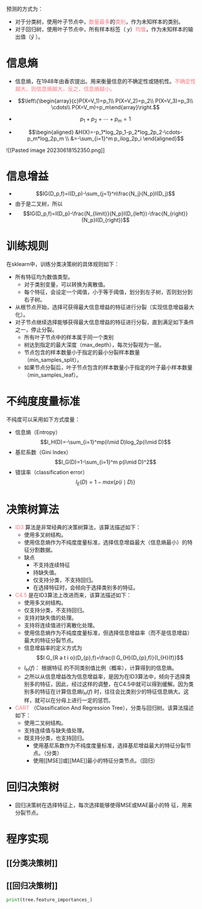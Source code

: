 预测的方式为： 
- 对于分类树，使用叶子节点中，<font color="#f47983">数量最多</font>的<font color="#f47983">类别</font>，作为未知样本的类别。 
- 对于回归树，使用叶子节点中，所有样本标签（ $y$）<font color="#f47983">均值</font>，作为未知样本的输出值（$\hat{y}$ ）。

# 信息熵
- 信息熵，在1948年由香农提出。用来衡量信息的不确定性或随机性。<font color="#f47983">不确定性越大，则信息熵越大，反之，信息熵越小。</font>


- $$\left\{\begin{array}{c}P(X=V_1)=p_1\\ P(X=V_2)=p_2\\ P(X=V_3)=p_3\\ \cdots\\ P(X=V_m)=p_m\end{array}\right.$$
- $$p_1 + p_2 + \cdots + p_m = 1$$
- $$\begin{aligned}
&H(X)=-p_1*log_2p_1-p_2*log_2p_2-\cdots-p_m*log_2p_m \\
&=-\sum_{i=1}^m p_ilog_2p_i
\end{aligned}$$

![[Pasted image 20230618152350.png]]

# 信息增益
- $$IG(D_p,f)=I(D_p)-\sum_{j=1}^n\frac{N_j}{N_p}I(D_j)$$
- 由于是二叉树，所以
- $$IG(D_p,f)=I(D_p)-\frac{N_{limit}}{N_p}I(D_{left})-\frac{N_{right}}{N_p}I(D_{right})$$

# 训练规则

在sklearn中，训练分类决策树的具体规则如下：

- 所有特征均为数值类型。
	- 对于类别变量，可以转换为离散值。
	- 每个特征，会设定一个阈值，小于等于阈值，划分到左子树，否则划分到右子树。
- 从根节点开始，选择可获得最大信息增益的特征进行分裂（实现信息增益最大化）。
- 对子节点继续选择能够获得最大信息增益的特征进行分裂，直到满足如下条件之一，停止分裂。
	- 所有叶子节点中的样本属于同一个类别
	- 树达到指定的最大深度（max_depth），每次分裂视为一层。
	- 节点包含的样本数量小于指定的最小分裂样本数量（min_samples_split）。
	- 如果节点分裂后，叶子节点包含的样本数量小于指定的叶子最小样本数量（min_samples_leaf）。

# 不纯度度量标准

不纯度可以采用如下方式度量：
- 信息熵（Entropy）$$I_H(D)=-\sum_{i=1}^mp(i\mid D)log_2p(i\mid D)$$
- 基尼系数（Gini Index）$$I_G(D)=1-\sum_{i=1}^m p(i\mid D)^2$$
- 错误率（classification error）$$I_E(D)=1-max\{p(i\mid D)\}$$
# 决策树算法

- <font color="#f47983">ID3</font> 算法是非常经典的决策树算法，该算法描述如下：
	- 使用多叉树结构。
	- 使用信息熵作为不纯度度量标准，选择信息增益最大（信息熵最小）的特征分割数据。
	- 缺点
		- 不支持连续特征
		- 持缺失值。
		- 仅支持分类，不支持回归。
		- 在选择特征时，会倾向于选择类别多的特征。
- <font color="#f47983">C4.5</font> 是在ID3算法上改进而来，该算法描述如下：
	- 使用多叉树结构。
	- 仅支持分类，不支持回归。
	- 支持对缺失值的处理。
	- 支持将连续值进行离散化处理。
	- 使用信息熵作为不纯度度量标准，但选择信息增益率（而不是信息增益）最大的特征分裂节点。
	- 信息增益率的定义方式为$$I G_{R a t i o}(D_{p},f)=\frac{I G_{H}(D_{p},f)}{I_{H}(f)}$$
	- $I_{H}(f)$： 根据特征 的不同类别值比例（概率），计算得到的信息熵。
	- 之所以从信息增益改为信息增益率，是因为在ID3算法中，倾向于选择类别多的特征，因此，经过这样的调整，在C4.5中就可以得到缓解。因为类别多的特征在计算信息熵$I_{H}(f)$ 时，往往会比类别少的特征信息熵大。这样，就可以在分母上进行一定的惩罚。
- <font color="#f47983">CART </font>（Classification And Regression Tree），分类与回归树。该算法描述如下：
	- 使用二叉树结构。
	- 支持连续值与缺失值处理。
	- 既支持分类，也支持回归。
		- 使用基尼系数作为不纯度度量标准，选择基尼增益最大的特征分裂节点。（分类）
		- 使用[[MSE]]或[[MAE]]最小的特征分类节点。（回归）

# 回归决策树
- 回归决策树在选择特征上，每次选择能够使得MSE或MAE最小的特 征，用来分裂节点。

# 程序实现

## [[分类决策树]]
## [[回归决策树]]

```python
print(tree.feature_importances_)
```